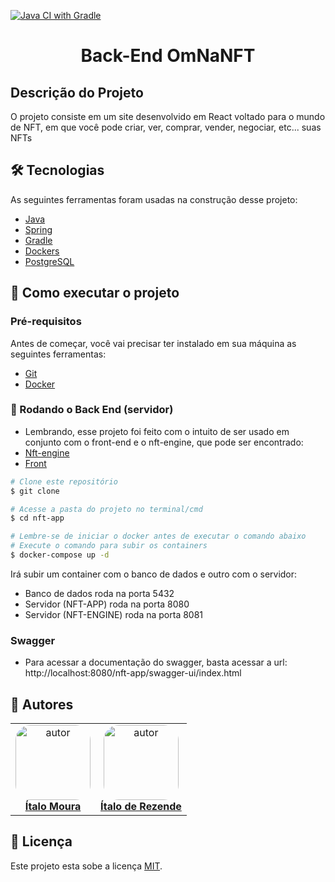 [![Java CI with Gradle](https://github.com/itmoura/nft-app/actions/workflows/maven.yml/badge.svg)](https://github.com/itmoura/nft-app/actions/workflows/maven.yml)

<h1 align="center"> Back-End OmNaNFT </h1>

## Descrição do Projeto

<p>O projeto consiste em um site desenvolvido em React voltado para o mundo de NFT, em que você pode criar, ver, comprar, vender, negociar, etc... suas NFTs</p>

## 🛠 Tecnologias

As seguintes ferramentas foram usadas na construção desse projeto:

- [Java](https://www.java.com/pt-BR/)
- [Spring](https://spring.io/)
- [Gradle](https://gradle.org/)
- [Dockers](https://www.docker.com/)
- [PostgreSQL](https://www.postgresql.org/)

## 🚀 Como executar o projeto

### Pré-requisitos

Antes de começar, você vai precisar ter instalado em sua máquina as seguintes ferramentas:

- [Git](https://git-scm.com)
- [Docker](https://www.docker.com/)

### 🎲 Rodando o Back End (servidor)

- Lembrando, esse projeto foi feito com o intuito de ser usado em conjunto com o front-end e o nft-engine, que pode ser encontrado:
- [Nft-engine](https://github.com/itmoura/nft-engine)
- [Front](https://github.com/ItaloRez/OmNaNFT-Front/)

```bash
# Clone este repositório
$ git clone

# Acesse a pasta do projeto no terminal/cmd
$ cd nft-app

# Lembre-se de iniciar o docker antes de executar o comando abaixo
# Execute o comando para subir os containers
$ docker-compose up -d
```
Irá subir um container com o banco de dados e outro com o servidor:
- Banco de dados roda na porta 5432
- Servidor (NFT-APP) roda na porta 8080
- Servidor (NFT-ENGINE) roda na porta 8081

### Swagger

- Para acessar a documentação do swagger, basta acessar a url: http://localhost:8080/nft-app/swagger-ui/index.html

## 👥 Autores

<table  style="text-align:center; border: none" >
<tr>

<td align="center"> 
<a href="https://github.com/itmoura" style="text-align:center;">
<img style="border-radius: 20%;" src="https://github.com/itmoura.png" width="120px;" alt="autor"/><br> <strong> Ítalo Moura </strong>
</a>
</td>

<td align="center"> 
<a href="https://github.com/ItaloRez" styles="text-align:center;">
<img style="border-radius: 20%;" src="https://github.com/ItaloRez.png" width="120px;" alt="autor"/><br><strong> Ítalo de Rezende </strong>
</a>
</td>

</tr>
</table>

## 📝 Licença

Este projeto esta sobe a licença [MIT](./LICENSE).
